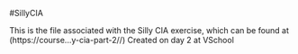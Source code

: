 #SillyCIA

This is the file associated with the Silly CIA exercise, which can be found at (https://course...y-cia-part-2//)
Created on day 2 at VSchool